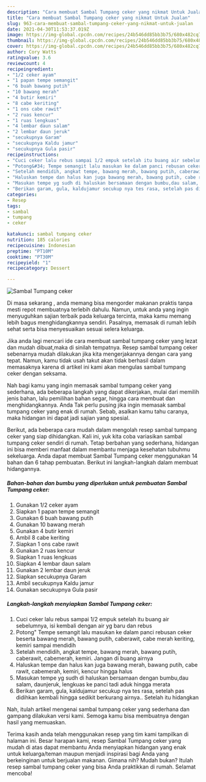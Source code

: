 ```yaml
---
description: "Cara membuat Sambal Tumpang ceker yang nikmat Untuk Jualan"
title: "Cara membuat Sambal Tumpang ceker yang nikmat Untuk Jualan"
slug: 963-cara-membuat-sambal-tumpang-ceker-yang-nikmat-untuk-jualan
date: 2021-04-30T11:53:37.019Z
image: https://img-global.cpcdn.com/recipes/24b546dd85bb3b75/680x482cq70/sambal-tumpang-ceker-foto-resep-utama.jpg
thumbnail: https://img-global.cpcdn.com/recipes/24b546dd85bb3b75/680x482cq70/sambal-tumpang-ceker-foto-resep-utama.jpg
cover: https://img-global.cpcdn.com/recipes/24b546dd85bb3b75/680x482cq70/sambal-tumpang-ceker-foto-resep-utama.jpg
author: Cory Watts
ratingvalue: 3.6
reviewcount: 4
recipeingredient:
- "1/2 ceker ayam"
- "1 papan tempe semangit"
- "6 buah bawang putih"
- "10 bawang merah"
- "4 butir kemiri"
- "8 cabe keriting"
- "1 ons cabe rawit"
- "2 ruas kencur"
- "1 ruas lengkuas"
- "4 lembar daun salam"
- "2 lembar daun jeruk"
- "secukupnya Garam"
- "secukupnya Kaldu jamur"
- "secukupnya Gula pasir"
recipeinstructions:
- "Cuci ceker lalu rebus sampai 1/2 empuk setelah itu buang air sebelumnya, isi kembali dengan air yg baru dan rebus"
- "Potong&#34; Tempe semangit lalu masukan ke dalam panci rebusan ceker beserta bawang merah, bawang putih, caberawit, cabe merah keriting, kemiri sampai mendidih"
- "Setelah mendidih, angkat tempe, bawang merah, bawang putih, caberawit, cabemerah, kemiri. Jangan di buang airnya"
- "Haluskan tempe dan halus kan juga bawang merah, bawang putih, cabe rawit, cabemerah, kemiri, kencur hingga halus"
- "Masukan tempe yg sudh di haluskan bersamaan dengan bumbu,dau salam, daunjeruk, lengkuas ke panci tadi aduk hingga merata"
- "Berikan garam, gula, kaldujamur secukup nya tes rasa, setelah pas didihkan kembali hingga sedikit berkurang airnya.. Setelah itu hidangkan"
categories:
- Resep
tags:
- sambal
- tumpang
- ceker

katakunci: sambal tumpang ceker 
nutrition: 185 calories
recipecuisine: Indonesian
preptime: "PT10M"
cooktime: "PT30M"
recipeyield: "1"
recipecategory: Dessert

---
```



![Sambal Tumpang ceker](https://img-global.cpcdn.com/recipes/24b546dd85bb3b75/680x482cq70/sambal-tumpang-ceker-foto-resep-utama.jpg)

Di masa  sekarang , anda memang bisa mengorder makanan praktis tanpa mesti repot membuatnya terlebih dahulu. Namun, untuk anda yang ingin menyuguhkan sajian terbaik pada keluarga tercinta, maka kamu memang lebih bagus menghidangkannya sendiri. Pasalnya, memasak di rumah lebih sehat serta bisa menyesuaikan sesuai selera keluarga.

Jika anda lagi mencari ide cara membuat sambal tumpang ceker yang lezat dan mudah dibuat,maka di sinilah tempatnya. Resep sambal tumpang ceker  sebenarnya mudah dilakukan jika kita mengerjakannya dengan cara yang tepat. Namun, kamu tidak usah takut akan tidak berhasil dalam memasaknya 
karena di artikel ini kami akan mengulas sambal tumpang ceker dengan seksama.  



Nah bagi kamu yang ingin memasak sambal tumpang ceker yang sederhana, ada beberapa langkah yang dapat dikerjakan, mulai dari memilih jenis bahan, lalu pemilihan bahan segar, hingga cara membuat dan menghidangkannya. Anda Tak perlu pusing jika ingin memasak sambal tumpang ceker yang enak di rumah. Sebab, asalkan kamu  tahu caranya, maka hidangan ini dapat jadi sajian yang spesial.

Berikut, ada beberapa cara mudah dalam mengolah resep sambal tumpang ceker yang siap dihidangkan. Kali ini, yuk kita coba variasikan sambal tumpang ceker sendiri di rumah. Tetap berbahan yang sederhana, hidangan ini bisa memberi manfaat dalam membantu menjaga kesehatan tubuhmu sekeluarga. Anda dapat membuat Sambal Tumpang ceker menggunakan 14 bahan dan 6 tahap pembuatan. Berikut ini langkah-langkah dalam membuat hidangannya.

<!--inarticleads1-->

##### Bahan-bahan dan bumbu yang diperlukan untuk pembuatan Sambal Tumpang ceker:

1. Gunakan 1/2 ceker ayam
1. Siapkan 1 papan tempe semangit
1. Gunakan 6 buah bawang putih
1. Gunakan 10 bawang merah
1. Gunakan 4 butir kemiri
1. Ambil 8 cabe keriting
1. Siapkan 1 ons cabe rawit
1. Gunakan 2 ruas kencur
1. Siapkan 1 ruas lengkuas
1. Siapkan 4 lembar daun salam
1. Gunakan 2 lembar daun jeruk
1. Siapkan secukupnya Garam
1. Ambil secukupnya Kaldu jamur
1. Gunakan secukupnya Gula pasir




<!--inarticleads2-->

##### Langkah-langkah menyiapkan Sambal Tumpang ceker:

1. Cuci ceker lalu rebus sampai 1/2 empuk setelah itu buang air sebelumnya, isi kembali dengan air yg baru dan rebus
1. Potong&#34; Tempe semangit lalu masukan ke dalam panci rebusan ceker beserta bawang merah, bawang putih, caberawit, cabe merah keriting, kemiri sampai mendidih
1. Setelah mendidih, angkat tempe, bawang merah, bawang putih, caberawit, cabemerah, kemiri. Jangan di buang airnya
1. Haluskan tempe dan halus kan juga bawang merah, bawang putih, cabe rawit, cabemerah, kemiri, kencur hingga halus
1. Masukan tempe yg sudh di haluskan bersamaan dengan bumbu,dau salam, daunjeruk, lengkuas ke panci tadi aduk hingga merata
1. Berikan garam, gula, kaldujamur secukup nya tes rasa, setelah pas didihkan kembali hingga sedikit berkurang airnya.. Setelah itu hidangkan




Nah, itulah artikel mengenai  sambal tumpang ceker  yang sederhana dan gampang dilakukan versi kami. Semoga kamu bisa membuatnya dengan hasil yang memuaskan. 

Terima kasih anda telah menggunakan resep yang tim kami tampilkan di halaman ini. Besar harapan kami, resep  Sambal Tumpang ceker yang mudah di atas dapat membantu Anda menyiapkan hidangan yang enak untuk keluarga/teman maupun menjadi inspirasi bagi Anda yang berkeinginan untuk berjualan makanan. Gimana nih? Mudah bukan? Itulah resep sambal tumpang ceker yang bisa Anda praktikkan di rumah. Selamat mencoba!

